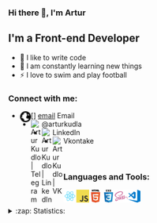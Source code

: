### Hi there 👋, I'm Artur

## I'm a Front-end Developer
- 💪 I like to write code
- 🥅 I am constantly learning new things
- ⚡ I love to swim and play football

### Connect with me:

- [<img align="left" alt="ArturKudlo" width="22px" src="https://raw.githubusercontent.com/iconic/open-iconic/master/svg/globe.svg" />] [email] Email
- <img align="left" alt="ArturKudlo | Telegram" width="22px" src="https://cdn.jsdelivr.net/npm/simple-icons@v3/icons/telegram.svg" />@arturkudla
- [<img align="left" alt="ArturKudlo | LinkedIn" width="22px" src="https://cdn.jsdelivr.net/npm/simple-icons@v3/icons/linkedin.svg" />][linkedin] LinkedIn
- [<img align="left" alt="ArturKudlo | VK" width="22px" src="https://cdn.jsdelivr.net/npm/simple-icons@v3/icons/vk.svg" />][vk] Vkontake

<br />

### Languages and Tools:

<img align="left" alt="React" width="26px" src="https://raw.githubusercontent.com/github/explore/80688e429a7d4ef2fca1e82350fe8e3517d3494d/topics/react/react.png" />
<img align="left" alt="JavaScript" width="26px" src="https://raw.githubusercontent.com/github/explore/80688e429a7d4ef2fca1e82350fe8e3517d3494d/topics/javascript/javascript.png" />
<img align="left" alt="HTML5" width="26px" src="https://raw.githubusercontent.com/github/explore/80688e429a7d4ef2fca1e82350fe8e3517d3494d/topics/html/html.png" />
<img align="left" alt="CSS3" width="26px" src="https://raw.githubusercontent.com/github/explore/80688e429a7d4ef2fca1e82350fe8e3517d3494d/topics/css/css.png" />
<img align="left" alt="Sass" width="26px" src="https://raw.githubusercontent.com/github/explore/80688e429a7d4ef2fca1e82350fe8e3517d3494d/topics/sass/sass.png" />
<img align="left" alt="Visual Studio Code" width="26px" src="https://raw.githubusercontent.com/github/explore/80688e429a7d4ef2fca1e82350fe8e3517d3494d/topics/visual-studio-code/visual-studio-code.png" />




<br />
<br />


<details>
  <summary>:zap: Statistics:</summary>
   <img align="left" alt="codeSTACKr's GitHub Stats" src="https://github-readme-stats.vercel.app/api/top-langs/?username=VladKalachev&langs_count=8&layout=compact" />
    <br />
    <img align="left" alt="codeSTACKr's GitHub Stats" src="https://github-readme-stats.vercel.app/api?username=VladKalachev&show_icons=true" />
</details>

[linkedin]: https://www.linkedin.com/in/akudla/
[vk]: https://vk.com/id73315153
[email]: arturkapes@gmail.com

